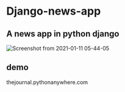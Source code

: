 # Django-news-app
## A news app in python django 

![Screenshot from 2021-01-11 05-44-05](https://user-images.githubusercontent.com/29290992/104139867-0ceb9200-53d0-11eb-9323-02c519486243.png)
 



## demo 
thejournal.pythonanywhere.com
